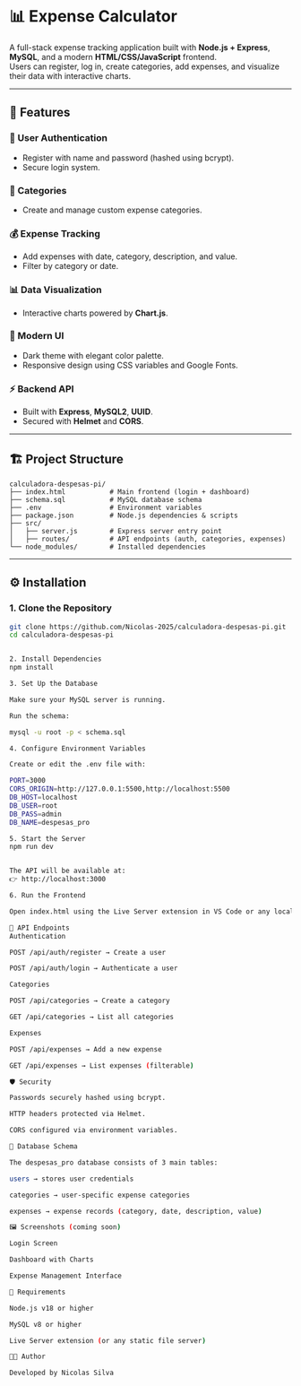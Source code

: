 # 📊 Expense Calculator

A full-stack expense tracking application built with **Node.js + Express**, **MySQL**, and a modern **HTML/CSS/JavaScript** frontend.  
Users can register, log in, create categories, add expenses, and visualize their data with interactive charts.

---

## 🚀 Features

### 🔐 User Authentication
- Register with name and password (hashed using bcrypt).
- Secure login system.

### 📂 Categories
- Create and manage custom expense categories.

### 💰 Expense Tracking
- Add expenses with date, category, description, and value.
- Filter by category or date.

### 📊 Data Visualization
- Interactive charts powered by **Chart.js**.

### 🎨 Modern UI
- Dark theme with elegant color palette.
- Responsive design using CSS variables and Google Fonts.

### ⚡ Backend API
- Built with **Express**, **MySQL2**, **UUID**.
- Secured with **Helmet** and **CORS**.

---

## 🏗️ Project Structure

```
calculadora-despesas-pi/
├── index.html           # Main frontend (login + dashboard)
├── schema.sql           # MySQL database schema
├── .env                 # Environment variables
├── package.json         # Node.js dependencies & scripts
├── src/
│   ├── server.js        # Express server entry point
│   ├── routes/          # API endpoints (auth, categories, expenses)
└── node_modules/        # Installed dependencies
```
---

## ⚙️ Installation

### 1. Clone the Repository
```bash
git clone https://github.com/Nicolas-2025/calculadora-despesas-pi.git
cd calculadora-despesas-pi


2. Install Dependencies
npm install

3. Set Up the Database

Make sure your MySQL server is running.

Run the schema:

mysql -u root -p < schema.sql

4. Configure Environment Variables

Create or edit the .env file with:

PORT=3000
CORS_ORIGIN=http://127.0.0.1:5500,http://localhost:5500
DB_HOST=localhost
DB_USER=root
DB_PASS=admin
DB_NAME=despesas_pro

5. Start the Server
npm run dev


The API will be available at:
👉 http://localhost:3000

6. Run the Frontend

Open index.html using the Live Server extension in VS Code or any local web server.

🔑 API Endpoints
Authentication

POST /api/auth/register → Create a user

POST /api/auth/login → Authenticate a user

Categories

POST /api/categories → Create a category

GET /api/categories → List all categories

Expenses

POST /api/expenses → Add a new expense

GET /api/expenses → List expenses (filterable)

🛡️ Security

Passwords securely hashed using bcrypt.

HTTP headers protected via Helmet.

CORS configured via environment variables.

🧱 Database Schema

The despesas_pro database consists of 3 main tables:

users → stores user credentials

categories → user-specific expense categories

expenses → expense records (category, date, description, value)

🖼️ Screenshots (coming soon)

Login Screen

Dashboard with Charts

Expense Management Interface

📌 Requirements

Node.js v18 or higher

MySQL v8 or higher

Live Server extension (or any static file server)

👨‍💻 Author

Developed by Nicolas Silva
